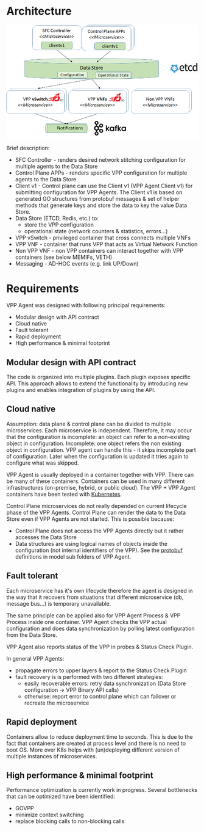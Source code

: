 # Architecture
![VPP agent 10.000 feet](imgs/vpp_agent_10K_feet.png "VPP Agent - 10.000 feet view on the architecture")

Brief description:
* SFC Controller - renders desired network stitching configuration for multiple agents to the Data Store
* Control Plane APPs - renders specific VPP configuration for multiple agents to the Data Store
* Client v1 - Control plane can use the Client v1 (VPP Agent Client v1) for submitting configuration for VPP Agents.
              The Client v1 is based on generated GO structures from protobuf messages & set of helper methods
              that generate keys and store the data to key the value Data Store.
* Data Store (ETCD, Redis, etc.) to:
  * store the VPP configuration
  * operational state (network counters & statistics, errors...)
* VPP vSwitch - privileged container that cross connects multiple VNFs
* VPP VNF - container that runs VPP that acts as Virtual Network Function 
* Non VPP VNF - non VPP containers can interact together with VPP containers (see below MEMIFs, VETH)
* Messaging - AD-HOC events (e.g. link UP/Down)

# Requirements
VPP Agent was designed with following principal requirements:
* Modular design with API contract
* Cloud native
* Fault tolerant
* Rapid deployment
* High performance & minimal footprint


## Modular design with API contract
The code is organized into multiple plugins. Each plugin exposes specific API. This approach allows 
to extend the functionality by introducing new plugins and enables integration of plugins by using the API.

## Cloud native
Assumption: data plane & control plane can be divided to multiple microservices.
Each microservice is independent. Therefore, it may occur that the configuration is incomplete: 
an object can refer to a non-existing object in configuration. 
Incomplete: one object refers the non existing object in configuration.
VPP agent can handle this - it skips incomplete part of configuration.
Later when the configuration is updated it tries again to configure what was skipped.

VPP Agent is usually deployed in a container together with VPP.
There can be many of these containers. Containers can be used in many different infrastructures 
(on-premise, hybrid, or public cloud). The VPP + VPP Agent containers have been tested with 
[Kubernetes](https://kubernetes.io/).


Control Plane microservices do not really depended on current lifecycle phase of the VPP Agents.
Control Plane can render the data to the Data Store even if VPP Agents are not started.
This is possible because:
- Control Plane does not access the VPP Agents directly but it rather accesses the Data Store
- Data structures are using logical names of objects inside the configuration (not internal identifiers of the VPP).
  See the [protobuf](https://developers.google.com/protocol-buffers/) definitions in model sub folders of VPP Agent. 

## Fault tolerant
Each microservice has it's own lifecycle therefore the agent is designed in the way that 
it recovers from situations that different microservice (db, message bus...) is temporary unavailable.

The same principle can be applied also for VPP Agent Process & VPP Process inside one container.
VPP Agent checks the VPP actual configuration and does data synchronization by polling latest
configuration from the Data Store.

VPP Agent also reports status of the VPP in probes & Status Check Plugin.  

In general VPP Agents:
 * propagate errors to upper layers & report to the Status Check Plugin
 * fault recovery is is performed with two different strategies:
   * easily recoverable errors: retry data synchronization (Data Store configuration -> VPP Binary API calls)
   * otherwise: report error to control plane which can failover or recreate the microservice

## Rapid deployment

Containers allow to reduce deployment time to seconds. This is due to the fact that containers are created at process level 
and there is no need to boot OS. More over K8s helps with (un)deploying different version of multiple instances 
of microservices.

## High performance & minimal footprint
Performance optimization is currently work in progress. Several bottlenecks that can be optimized have been identified:
- GOVPP
- minimize context switching
- replace blocking calls to non-blocking calls